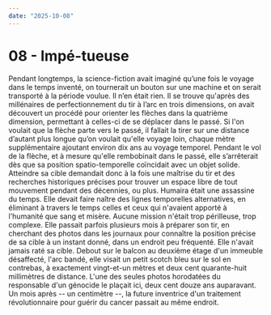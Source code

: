 ```yaml
---
date: "2025-10-08"
---
```

# 08 - Impé-tueuse

Pendant longtemps, la science-fiction avait imaginé qu’une fois le voyage dans le temps
inventé, on tournerait un bouton sur une machine et on serait transporté à la période
voulue. Il n’en était rien. Il se trouve qu'après des millénaires de perfectionnement du
tir à l’arc en trois dimensions, on avait découvert un procédé pour orienter les flèches
dans la quatrième dimension, permettant à celles-ci de se déplacer
dans le passé. Si l'on voulait que la 
flèche parte vers le passé, il fallait la tirer sur une distance d’autant plus longue
qu’on voulait qu'elle voyage loin, chaque mètre supplémentaire
ajoutant environ dix ans au voyage temporel. Pendant le vol de la flèche, et à mesure
qu'elle rembobinait dans le passé, elle s’arrêterait dès que sa position
spatio-temporelle coïncidait avec un objet solide. Atteindre sa cible demandait donc à
la fois une maîtrise du tir et des recherches historiques précises pour trouver un
espace libre de tout mouvement pendant des décennies, ou plus. Humaira était une
assassine du temps. Elle devait faire naître des lignes temporelles alternatives, en
éliminant à travers le temps celles et ceux qui n'avaient apporté à l'humanité que sang
et misère. Aucune mission n'était trop périlleuse, trop complexe. Elle passait parfois
plusieurs mois à préparer son tir, en cherchant des photos dans les journaux pour
connaître la position précise de sa cible à un instant donné, dans un endroit peu
fréquenté. Elle n'avait jamais raté sa cible. Debout sur le balcon au deuxième étage
d'un immeuble désaffecté, l'arc bandé, elle visait un petit scotch bleu sur le sol en
contrebas, à exactement vingt-et-un mètres et deux cent quarante-huit millimètres de
distance. L'une des seules photos horodatées du responsable d'un génocide le plaçait
ici, deux cent douze ans auparavant. Un mois après -- un centimètre --, la future
inventrice d'un traitement révolutionnaire pour guérir du cancer passait au même
endroit.
